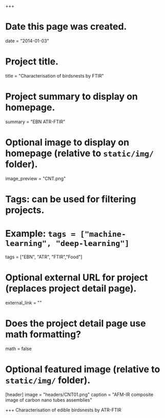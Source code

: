 +++
# Date this page was created.
date = "2014-01-03"

# Project title.
title = "Characterisation of birdsnests by FTIR"

# Project summary to display on homepage.
summary = "EBN ATR-FTIR"

# Optional image to display on homepage (relative to `static/img/` folder).
image_preview = "CNT.png"

# Tags: can be used for filtering projects.
# Example: `tags = ["machine-learning", "deep-learning"]`
tags = ["EBN", "ATR", "FTIR","Food"]

# Optional external URL for project (replaces project detail page).
external_link = ""

# Does the project detail page use math formatting?
math = false

# Optional featured image (relative to `static/img/` folder).
[header]
image = "headers/CNT01.png"
caption = "AFM-IR composite image of carbon nano tubes assemblies"

+++
Characterisation of edible birdsnests by ATR-FTIR
